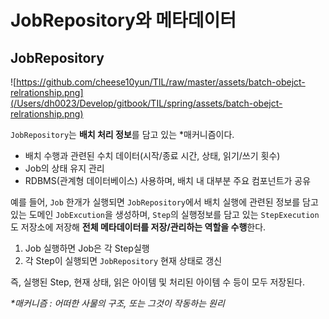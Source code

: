 # JobRepository와 메타데이터

## JobRepository

![https://github.com/cheese10yun/TIL/raw/master/assets/batch-obejct-relrationship.png](/Users/dh0023/Develop/gitbook/TIL/spring/assets/batch-obejct-relrationship.png)

`JobRepository`는 **배치 처리 정보**를 담고 있는 \*매커니즘이다. 

- 배치 수행과 관련된 수치 데이터(시작/종료 시간, 상태, 읽기/쓰기 횟수)
- Job의 상태 유지 관리
- RDBMS(관계형 데이터베이스) 사용하며, 배치 내 대부분 주요 컴포넌트가 공유

예를 들어, `Job` 한개가 실행되면 `JobRepository`에서 배치 실행에 관련된 정보를 담고 있는 도메인 `JobExcution`을 생성하며, `Step`의 실행정보를 담고 있는 `StepExecution`도 저장소에 저장해 **전체 메타데이터를 저장/관리하는 역할을 수행**한다.

1. Job 실행하면 Job은 각 Step실행
2. 각 Step이 실행되면 `JobRepository` 현재 상태로 갱신

즉, 실행된 Step,  현재 상태, 읽은 아이템 및 처리된 아이템 수 등이 모두 저장된다.

*\*매커니즘 : 어떠한 사물의 구조, 또는 그것이 작동하는 원리*